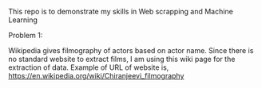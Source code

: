 This repo is to demonstrate my skills in Web scrapping and Machine Learning 

Problem 1:


Wikipedia gives filmography of actors based on actor name.
Since there is no standard website to extract films, I am using this wiki page for the extraction of data. 
Example of URL of website is,
https://en.wikipedia.org/wiki/Chiranjeevi_filmography
